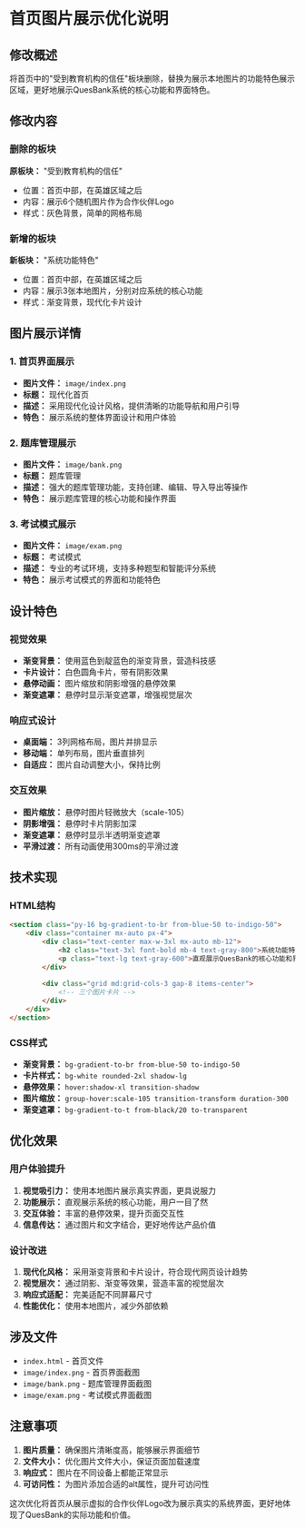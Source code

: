 # 首页图片展示优化说明

## 修改概述

将首页中的"受到教育机构的信任"板块删除，替换为展示本地图片的功能特色展示区域，更好地展示QuesBank系统的核心功能和界面特色。

## 修改内容

### 删除的板块
**原板块：** "受到教育机构的信任"
- 位置：首页中部，在英雄区域之后
- 内容：展示6个随机图片作为合作伙伴Logo
- 样式：灰色背景，简单的网格布局

### 新增的板块
**新板块：** "系统功能特色"
- 位置：首页中部，在英雄区域之后
- 内容：展示3张本地图片，分别对应系统的核心功能
- 样式：渐变背景，现代化卡片设计

## 图片展示详情

### 1. 首页界面展示
- **图片文件：** `image/index.png`
- **标题：** 现代化首页
- **描述：** 采用现代化设计风格，提供清晰的功能导航和用户引导
- **特色：** 展示系统的整体界面设计和用户体验

### 2. 题库管理展示
- **图片文件：** `image/bank.png`
- **标题：** 题库管理
- **描述：** 强大的题库管理功能，支持创建、编辑、导入导出等操作
- **特色：** 展示题库管理的核心功能和操作界面

### 3. 考试模式展示
- **图片文件：** `image/exam.png`
- **标题：** 考试模式
- **描述：** 专业的考试环境，支持多种题型和智能评分系统
- **特色：** 展示考试模式的界面和功能特色

## 设计特色

### 视觉效果
- **渐变背景：** 使用蓝色到靛蓝色的渐变背景，营造科技感
- **卡片设计：** 白色圆角卡片，带有阴影效果
- **悬停动画：** 图片缩放和阴影增强的悬停效果
- **渐变遮罩：** 悬停时显示渐变遮罩，增强视觉层次

### 响应式设计
- **桌面端：** 3列网格布局，图片并排显示
- **移动端：** 单列布局，图片垂直排列
- **自适应：** 图片自动调整大小，保持比例

### 交互效果
- **图片缩放：** 悬停时图片轻微放大（scale-105）
- **阴影增强：** 悬停时卡片阴影加深
- **渐变遮罩：** 悬停时显示半透明渐变遮罩
- **平滑过渡：** 所有动画使用300ms的平滑过渡

## 技术实现

### HTML结构
```html
<section class="py-16 bg-gradient-to-br from-blue-50 to-indigo-50">
    <div class="container mx-auto px-4">
        <div class="text-center max-w-3xl mx-auto mb-12">
            <h2 class="text-3xl font-bold mb-4 text-gray-800">系统功能特色</h2>
            <p class="text-lg text-gray-600">直观展示QuesBank的核心功能和界面特色</p>
        </div>
        
        <div class="grid md:grid-cols-3 gap-8 items-center">
            <!-- 三个图片卡片 -->
        </div>
    </div>
</section>
```

### CSS样式
- **渐变背景：** `bg-gradient-to-br from-blue-50 to-indigo-50`
- **卡片样式：** `bg-white rounded-2xl shadow-lg`
- **悬停效果：** `hover:shadow-xl transition-shadow`
- **图片缩放：** `group-hover:scale-105 transition-transform duration-300`
- **渐变遮罩：** `bg-gradient-to-t from-black/20 to-transparent`

## 优化效果

### 用户体验提升
1. **视觉吸引力：** 使用本地图片展示真实界面，更具说服力
2. **功能展示：** 直观展示系统的核心功能，用户一目了然
3. **交互体验：** 丰富的悬停效果，提升页面交互性
4. **信息传达：** 通过图片和文字结合，更好地传达产品价值

### 设计改进
1. **现代化风格：** 采用渐变背景和卡片设计，符合现代网页设计趋势
2. **视觉层次：** 通过阴影、渐变等效果，营造丰富的视觉层次
3. **响应式适配：** 完美适配不同屏幕尺寸
4. **性能优化：** 使用本地图片，减少外部依赖

## 涉及文件

- `index.html` - 首页文件
- `image/index.png` - 首页界面截图
- `image/bank.png` - 题库管理界面截图
- `image/exam.png` - 考试模式界面截图

## 注意事项

1. **图片质量：** 确保图片清晰度高，能够展示界面细节
2. **文件大小：** 优化图片文件大小，保证页面加载速度
3. **响应式：** 图片在不同设备上都能正常显示
4. **可访问性：** 为图片添加合适的alt属性，提升可访问性

这次优化将首页从展示虚拟的合作伙伴Logo改为展示真实的系统界面，更好地体现了QuesBank的实际功能和价值。 